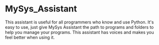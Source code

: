 # MySys_Assistant
This assistant is useful for all programmers who know and use Python. It's easy to use, just give MySys Assistant the path to programs and folders to help you manage your programs.
This assistant has voices and makes you feel better when using it.
